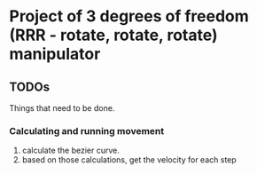 # Project of 3 degrees of freedom (RRR - rotate, rotate, rotate) manipulator

## TODOs
Things that need to be done.
### Calculating and running movement
1. calculate the bezier curve.
2. based on those calculations, get the velocity for each step